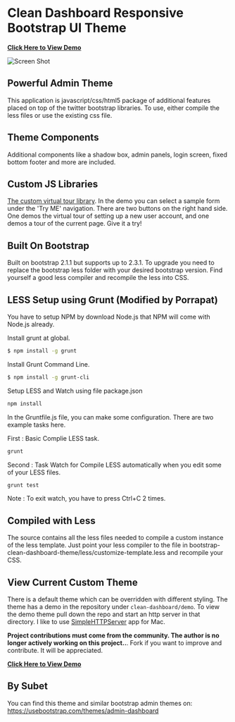 Clean Dashboard Responsive Bootstrap UI Theme
=================================

**[Click Here to View Demo][demo]**

![Screen Shot](https://lh3.googleusercontent.com/-knA4VZ4BOZc/UguTdKO18gI/AAAAAAAAAwk/eHmGSxPl7rE/w1075-h705-no/Screen+Shot+2013-08-14+at+9.49.11+AM.png "Demo Screen Shot")

Powerful Admin Theme
---------------------
This application is javascript/css/html5 package of additional features placed on top of the twitter bootstrap libraries. To use, either compile the less files or use the existing css file.

Theme Components
---------------------
Additional components like a shadow box, admin panels, login screen, fixed bottom footer and more are included.

Custom JS Libraries
---------------------
[The custom virtual tour library](https://github.com/keaplogik/bootstrap-help-guide). In the demo you can select a sample form under the 'Try ME' navigation. 
There are two buttons on the right hand side. One demos the virtual tour of setting up a new user account, and one demos a tour of the current page. Give it a try!

Built On Bootstrap
---------------------
Built on bootstrap 2.1.1 but supports up to 2.3.1. To upgrade you need to replace the bootstrap less folder with your desired bootstrap version. Find yourself a good less compiler and recompile the less into CSS. 


LESS Setup using Grunt (Modified by Porrapat)
----------------------------

You have to setup NPM by download Node.js that NPM will come with Node.js already.

Install grunt at global.

```bash
$ npm install -g grunt
```

Install Grunt Command Line.

```bash
$ npm install -g grunt-cli
```

Setup LESS and Watch using file package.json

```bash
npm install
```

In the Gruntfile.js file, you can make some configuration. There are two example tasks here.

First : Basic Complie LESS task.

```bash
grunt
```

Second : Task Watch for Compile LESS automatically when you edit some of your LESS files.

```bash
grunt test
```

Note : To exit watch, you have to press Ctrl+C 2 times.


Compiled with Less
---------------------
The source contains all the less files needed to compile a custom instance of the less template. Just point your less compiler to the file in bootstrap-clean-dashboard-theme/less/customize-template.less and recompile your CSS.

View Current Custom Theme
---------------------
There is a default theme which can be overridden with different styling. The theme has a demo in the repository under `clean-dashboard/demo`. To view the demo theme pull down the repo and start an http server in that directory. I like to use [SimpleHTTPServer](https://itunes.apple.com/us/app/simple-http-server/id441002840?mt=12)  app for Mac.

**Project contributions must come from the community. The author is no longer actively working on this project..**. Fork if you want to improve and contribute. It will be appreciated.

**[Click Here to View Demo][demo]**


[demo]: http://keaplogik.github.io/Bootstrap-Clean-Dashboard-Theme/demo/dashboard.html


## By Subet
You can find this theme and similar bootstrap admin themes on: https://usebootstrap.com/themes/admin-dashboard
